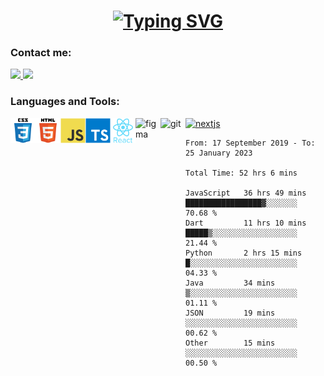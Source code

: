 <!-- Header typing -->
<h1 align="center">
<a href="https://git.io/typing-svg"><img src="https://readme-typing-svg.demolab.com?font=Comic+Neue&size=27&duration=2500&pause=&color=FFA500&center=true&vCenter=true&multiline=true&repeat=false&width=435&height=115&lines=Hi+There+%F0%9F%91%8B;I'm+Rafael+Henrique.;Nice+to+meet+you!" alt="Typing SVG" /></a>
</h1>
<!-- Social media and Contact  -->
<h3 align="left">Contact me:</h3>
<div align="left">
<a href = "mailto:rhpessoa29@gmail.com"><img src="https://img.shields.io/badge/-Email-%23333?style=for-the-badge&logo=gmail&logoColor=white" target="_blank">
</a>
<a href="https://www.linkedin.com/in/rhpessoa" target="_blank"><img src="https://img.shields.io/badge/-LinkedIn-%230077B5?style=for-the-badge&logo=linkedin&logoColor=white" target="_blank"></a> 
</div>
</a>
<!-- Languages and Tools -->
<h3 align="left">Languages and Tools:</h3>
<p align="left">
<a href="https://www.w3schools.com/css/" target="_blank" rel="noreferrer">
<img align="left" src="https://raw.githubusercontent.com/devicons/devicon/master/icons/css3/css3-original-wordmark.svg" alt="css3" width="40" height="40"/>
</a>
<a href="https://www.w3.org/html/" target="_blank" rel="noreferrer"> <img  align="left" src="https://raw.githubusercontent.com/devicons/devicon/master/icons/html5/html5-original-wordmark.svg" alt="html5" width="40" height="40"/>
</a>
<a href="https://developer.mozilla.org/en-US/docs/Web/JavaScript" target="_blank" rel="noreferrer"> <img align="left" src="https://raw.githubusercontent.com/devicons/devicon/master/icons/javascript/javascript-original.svg" alt="javascript" width="40" height="40"/>
</a>
<a href="https://www.typescriptlang.org/" target="_blank" rel="noreferrer"> <img  align="left" src="https://raw.githubusercontent.com/devicons/devicon/master/icons/typescript/typescript-original.svg" alt="typescript" width="40" height="40"/> 
</a>
<a href="https://reactjs.org/" target="_blank" rel="noreferrer"> <img align="left" src="https://raw.githubusercontent.com/devicons/devicon/master/icons/react/react-original-wordmark.svg" alt="react" width="40" height="40"/>
</a>
<a href="https://nextjs.org/" target="_blank" rel="noreferrer"> <img src="https://cdn.worldvectorlogo.com/logos/nextjs-2.svg" alt="nextjs" width="40" height="40"/> 
</a> 
<a href="https://www.figma.com/" target="_blank" rel="noreferrer"> <img align="left" src="https://www.vectorlogo.zone/logos/figma/figma-icon.svg" alt="figma" width="40" height="40"/>
</a>
<a href="https://git-scm.com/" target="_blank" rel="noreferrer"> <img align="left" src="https://www.vectorlogo.zone/logos/git-scm/git-scm-icon.svg" alt="git" width="40" height="40"/>
</a>
</p>
<!-- Status -->
<!--START_SECTION:waka-->
<!--END_SECTION:waka-->
<!--START_SECTION:waka-simple-->

```text
From: 17 September 2019 - To: 25 January 2023

Total Time: 52 hrs 6 mins

JavaScript   36 hrs 49 mins  █████████████████▓░░░░░░░   70.68 %
Dart         11 hrs 10 mins  █████▒░░░░░░░░░░░░░░░░░░░   21.44 %
Python       2 hrs 15 mins   █░░░░░░░░░░░░░░░░░░░░░░░░   04.33 %
Java         34 mins         ▒░░░░░░░░░░░░░░░░░░░░░░░░   01.11 %
JSON         19 mins         ░░░░░░░░░░░░░░░░░░░░░░░░░   00.62 %
Other        15 mins         ░░░░░░░░░░░░░░░░░░░░░░░░░   00.50 %
```

<!--END_SECTION:waka-simple-->


